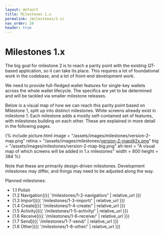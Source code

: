 ```yaml
---
layout: default
title: Milestones 1.x
permalink: /milestones/1-x/
nav_order: 20
header: true
---
```


# Milestones 1.x

The big goal for milestone 2 is to reach a parity point with the existing QT-based application, so it can take its place. This requires a lot of foundational work in the codebase, and a lot of front-end development work.

We need to provide full-fledged wallet features for single-key wallets across the whole wallet lifecycle. The specifics are yet to be determined and will be tackled via smaller milestone releases.

Below is a visual map of how we can reach this parity point based on Milestone 1, split up into distinct milestones. White screens already exist in milestone 1. Each milestone adds a mostly self-contained set of features, with milestones building on each other. These are explained in more detail in the following pages. 

{% include picture.html
	image = "/assets/images/milestones/version-2-map.png"
	retina = "/assets/images/milestones/version-2-map@2x.png"
	big = "/assets/images/milestones/version-2-map-big.png"
	alt-text = "A visual map of which screens will be added in 1.x milestones"
	width = 800
	height = 384
%}

Note that these are primarily design-driven milestones. Development milestones may differ, and things may need to be adjusted along the way.

Planned milestones:

- 1.1 Polish
- [1.2 Navigation]({{ '/milestones/1-2-navigation/' | relative_url }})
- [1.3 Import]({{ '/milestones/1-3-import/' | relative_url }})
- [1.4 Create]({{ '/milestones/1-4-create/' | relative_url }})
- [1.5 Activity]({{ '/milestones/1-5-activity/' | relative_url }})
- [1.6 Receive]({{ '/milestones/1-6-receive/' | relative_url }})
- [1.7 Send]({{ '/milestones/1-7-send/' | relative_url }})
- [1.8 Other]({{ '/milestones/1-8-other/' | relative_url }})